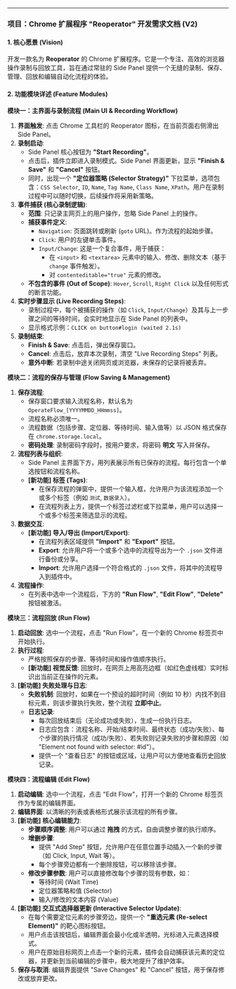 ---

### **项目：Chrome 扩展程序 "Reoperator" 开发需求文档 (V2)**

#### **1. 核心愿景 (Vision)**

开发一款名为 **Reoperator** 的 Chrome 扩展程序。它是一个专注、高效的浏览器操作录制与回放工具，旨在通过常驻的 Side Panel 提供一个无缝的录制、保存、管理、回放和编辑自动化流程的体验。

#### **2. 功能模块详述 (Feature Modules)**

**模块一：主界面与录制流程 (Main UI & Recording Workflow)**

1.  **界面触发**: 点击 Chrome 工具栏的 Reoperator 图标，在当前页面右侧滑出 Side Panel。
2.  **录制启动**:
    *   Side Panel 核心按钮为 **"Start Recording"**。
    *   点击后，插件立即进入录制模式。Side Panel 界面更新，显示 **"Finish & Save"** 和 **"Cancel"** 按钮。
    *   同时，出现一个 **"定位器策略 (Selector Strategy)"** 下拉菜单，选项包含：`CSS Selector`, `ID`, `Name`, `Tag Name`, `Class Name`, `XPath`。用户在录制过程中可以随时切换，后续操作将采用新策略。
3.  **事件捕获 (核心录制逻辑)**:
    *   **范围**: 只记录主网页上的用户操作，忽略 Side Panel 上的操作。
    *   **捕获事件定义**:
        *   `Navigation`: 页面跳转或刷新 (`goto` URL)。作为流程的起始步骤。
        *   `Click`: 用户的左键单击事件。
        *   `Input/Change`: 这是一个复合事件，用于捕获：
            *   在 `<input>` 和 `<textarea>` 元素中的输入、修改、删除文本（基于 `change` 事件触发）。
            *   对 `contenteditable="true"` 元素的修改。
    *   **不包含的事件 (Out of Scope)**: `Hover`, `Scroll`, `Right Click` 以及任何形式的断言功能。
4.  **实时步骤显示 (Live Recording Steps)**:
    *   录制过程中，每个被捕获的操作（如 `Click`, `Input/Change`）及其与上一步骤之间的等待时间，会实时地显示在 Side Panel 的列表中。
    *   显示格式示例：`CLICK on button#login (waited 2.1s)`
5.  **录制结束**:
    *   **Finish & Save**: 点击后，弹出保存窗口。
    *   **Cancel**: 点击后，放弃本次录制，清空 "Live Recording Steps" 列表。
    *   **意外中断**: 若录制中途关闭网页或浏览器，未保存的记录将被丢弃。

**模块二：流程的保存与管理 (Flow Saving & Management)**

1.  **保存流程**:
    *   保存窗口要求输入流程名称，默认名为 `OperateFlow_[YYYYMMDD_HHmmss]`。
    *   流程名称必须唯一。
    *   流程数据（包括步骤、定位器、等待时间、输入值等）以 JSON 格式保存在 `chrome.storage.local`。
    *   **密码处理**: 录制密码字段时，按用户要求，将密码 **明文** 写入并保存。
2.  **流程列表与组织**:
    *   Side Panel 主界面下方，用列表展示所有已保存的流程。每行包含一个单选按钮和流程名称。
    *   **[新功能] 标签 (Tags)**:
        *   在保存流程的弹窗中，提供一个输入框，允许用户为该流程添加一个或多个标签（例如 `测试`, `数据录入`）。
        *   在流程列表上方，提供一个标签过滤栏或下拉菜单，用户可以选择一个或多个标签来筛选显示的流程。
3.  **数据交互**:
    *   **[新功能] 导入/导出 (Import/Export)**:
        *   在流程列表区域提供 **"Import"** 和 **"Export"** 按钮。
        *   **Export**: 允许用户将一个或多个选中的流程导出为一个 `.json` 文件进行备份或分享。
        *   **Import**: 允许用户选择一个符合格式的 `.json` 文件，将其中的流程导入到插件中。
4.  **流程操作**:
    *   在列表中选中一个流程后，下方的 **"Run Flow"**, **"Edit Flow"**, **"Delete"** 按钮被激活。

**模块三：流程回放 (Run Flow)**

1.  **启动回放**: 选中一个流程，点击 "Run Flow"，在一个新的 Chrome 标签页中开始执行。
2.  **执行过程**:
    *   严格按照保存的步骤、等待时间和操作值顺序执行。
    *   **[新功能] 视觉反馈**: 回放时，在网页上用高亮边框（如红色虚线框）实时标识出当前正在操作的元素。
3.  **[新功能] 失败处理与日志**:
    *   **失败机制**: 回放时，如果在一个预设的超时时间（例如 10 秒）内找不到目标元素，则该步骤执行失败，整个流程 **立即中止**。
    *   **日志记录**:
        *   每次回放结束后（无论成功或失败），生成一份执行日志。
        *   日志应包含：流程名称、开始/结束时间、最终状态（成功/失败）、每个步骤的执行情况（成功/失败）、若失败则记录失败的步骤和原因（如 "Element not found with selector: #id"）。
        *   提供一个 "查看日志" 的按钮或区域，让用户可以方便地查看历史回放记录。

**模块四：流程编辑 (Edit Flow)**

1.  **启动编辑**: 选中一个流程，点击 "Edit Flow"，打开一个新的 Chrome 标签页作为专属的编辑界面。
2.  **编辑界面**: 以清晰的列表或表格形式展示该流程的所有步骤。
3.  **[新功能] 核心编辑能力**:
    *   **步骤顺序调整**: 用户可以通过 **拖拽** 的方式，自由调整步骤的执行顺序。
    *   **增删步骤**:
        *   提供 "Add Step" 按钮，允许用户在任意位置手动插入一个新的步骤（如 Click, Input, Wait 等）。
        *   每个步骤旁边都有一个删除按钮，可以移除该步骤。
    *   **修改步骤参数**: 用户可以直接修改每个步骤的现有参数，如：
        *   等待时间 (Wait Time)
        *   定位器策略和值 (Selector)
        *   输入/修改的文本内容 (Value)
4.  **[新功能] 交互式选择器更新 (Interactive Selector Update)**:
    *   在每个需要定位元素的步骤旁边，提供一个 **"重选元素 (Re-select Element)"** 的靶心图标按钮。
    *   用户点击该按钮后，编辑界面会最小化或半透明，光标进入元素选择模式。
    *   用户在原始目标网页上点击一个新的元素，插件会自动捕获该元素的定位器，并更新到当前编辑的步骤中，极大地提升了维护效率。
5.  **保存与取消**: 编辑界面提供 "Save Changes" 和 "Cancel" 按钮，用于保存修改或放弃更改。
